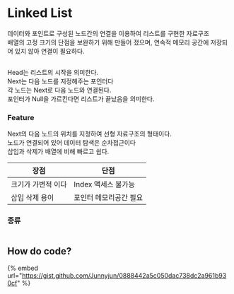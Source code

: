 # Linked List

데이터와 포인트로 구성된 노드간의 연결을 이용하여 리스트를 구현한 자료구조\
배열의 고정 크기의 단점을 보완하기 위해 만들어 졌으며, 연속적 메모리 공간에 저장되어 있지 않아 연결이 필요하다.

<img src="../../.gitbook/assets/file.drawing (6).svg" alt="" class="gitbook-drawing">

Head는 리스트의 시작을 의미한다.\
Next는 다음 노드를 지정해주는 포인터다\
각 노드는 Next로 다음 노드와 연결된다.\
포인터가 Null을 가르킨다면 리스트가 끝났음을 의미한다.

### Feature

Next의 다음 노드의 위치를 지정하여 선형 자료구조의 형태이다.\
노드가 연결되어 있어 데이터 탐색은 순차접근이다\
삽입과 삭제가 배열에 비해 빠르고 쉽다.

| 장점         | 단점            |
| ---------- | ------------- |
| 크기가 가변적 이다 | Index 액세스 불가능 |
| 삽입 삭제 용이   | 포인터 메모리공간 필요  |

### 종류

<img src="../../.gitbook/assets/file.drawing (2) (1) (4).svg" alt="" class="gitbook-drawing">

## How do code?

{% embed url="https://gist.github.com/Junnyjun/0888442a5c050dac738dc2a961b930cf" %}
